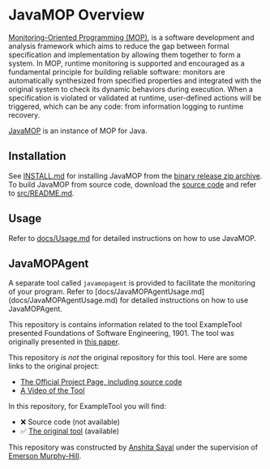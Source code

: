 # JavaMOP Overview

[Monitoring-Oriented Programming (MOP)](http://fsl.cs.illinois.edu/mop),
is a software development and analysis framework which aims to reduce
the gap between formal specification and implementation by allowing
them together to form a system.
In MOP, runtime monitoring is supported and encouraged as a
fundamental principle for building reliable software: monitors are
automatically synthesized from specified properties and integrated
with the original system to check its dynamic behaviors during
execution. When a specification is violated or validated at runtime,
user-defined actions will be triggered, which can be any code: from
information logging to runtime recovery. 

[JavaMOP](http://fsl.cs.illinois.edu/javamop)
is an instance of MOP for Java.

## Installation

See [INSTALL.md](INSTALL.md) for installing JavaMOP from the
[binary release zip archive](http://fsl.cs.illinois.edu/index.php/JavaMOP4).
To build JavaMOP from source code, download the
[source code](https://github.com/runtimeverification/javamop) and refer to
[src/README.md](src/README.md).

## Usage

Refer to [docs/Usage.md](docs/Usage.md) for detailed instructions on how
to use JavaMOP.

## JavaMOPAgent

A separate tool called ```javamopagent``` is provided to facilitate the 
monitoring of your program. Refer to [docs/JavaMOPAgentUsage.md]
(docs/JavaMOPAgentUsage.md) for detailed instructions on how to use 
JavaMOPAgent. 


This repository is contains information related to the tool ExampleTool presented Foundations of Software Engineering, 1901. The tool was originally presented in [this paper](http://delivery.acm.org/10.1145/2340000/2337436/p1427-jin.pdf?ip=152.7.224.5&id=2337436&acc=ACTIVE%20SERVICE&key=6ABC8B4C00F6EE47%2E4D4702B0C3E38B35%2E4D4702B0C3E38B35%2E4D4702B0C3E38B35&CFID=548949834&CFTOKEN=65921642&__acm__=1443369684_6d9bc12ab1fa6a2d5d48cc6433050dca).

This repository _is not_ the original repository for this tool. Here are some links to the original project:
* [The Official Project Page, including source code](http://fsl.cs.illinois.edu/index.php/JavaMOP4)
* [A Video of the Tool](http://fsl.cs.uiuc.edu/JavaMOPDemo.html.)

In this repository, for ExampleTool you will find:
* :x: Source code (not available)
* :white_check_mark: [The original tool](SomeExecutableInTheRepo) (available)


This repository was constructed by [Anshita Sayal](https://github.com/anshi1690) under the supervision of [Emerson Murphy-Hill](https://github.com/CaptainEmerson). 
